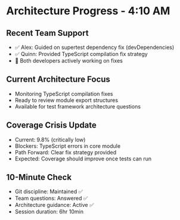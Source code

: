 # Architecture Progress - 4:10 AM

## Recent Team Support
- ✅ Alex: Guided on supertest dependency fix (devDependencies)
- ✅ Quinn: Provided TypeScript compilation fix strategy
- 🔄 Both developers actively working on fixes

## Current Architecture Focus
- Monitoring TypeScript compilation fixes
- Ready to review module export structures
- Available for test framework architecture questions

## Coverage Crisis Update
- Current: 9.8% (critically low)
- Blockers: TypeScript errors in core module
- Path Forward: Clear fix strategy provided
- Expected: Coverage should improve once tests can run

## 10-Minute Check
- Git discipline: Maintained ✅
- Team questions: Answered ✅
- Architecture guidance: Active ✅
- Session duration: 6hr 10min
